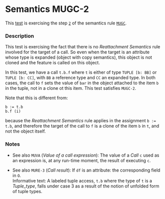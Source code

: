 # Semantics MUGC-2

This [test](.) is exercising the step [`2`](../Readme.md) of the semantics rule [`MUGC`](../../mugc/Readme.md).

### Description

This test is exercising the fact that there is no *Reattachment Semantics* rule involved for the target of a call. So even when the target is an attribute whose type is expanded (object with copy semantics), this object is not cloned and the feature is called on this object.

In this test, we have a call `t.b.f` where `t` is either of type `TUPLE [b: BB]` or `TUPLE [b: CC]`, with `BB` a reference type and `CC` an expanded type. In both cases, the call to `f` sets the value of `bar` in the object attached to the item `b` in the tuple, not in a clone ot this item. This test satisfies `MUGC-2`.

Note that this is different from:

```
b := t.b
b.f (i)
```

because the *Reattachment Semantics* rule applies in the assignment `b := t.b`, and therefore the target of the call to `f` is a clone of the item `b` in `t`, and not the object itself.

### Notes

* See also `MUVA` (*Value of a call expression*): The value of a *Call* `c` used as an expression is, at any run-time moment, the result of executing `c`.

* See also `MURE-3` (*Call result*): If `df` is an attribute: the corresponding field in `O`.  
Informative text: A labeled tuple access, `t.b` where the type of `t` is a *Tuple_type*, falls under case 3 as a result of the notion of unfolded form of tuple types.
